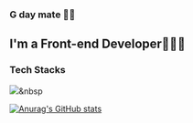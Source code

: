 ### G day mate 👋🏻

## I'm a Front-end Developer👩🏼‍💻

### Tech Stacks
 <img src="https://img.shields.io/badge/Javascript-ffb13b?style=flat-square&logo=javascript&logoColor=white"/></a>&nbsp 

[![Anurag's GitHub stats](https://github-readme-stats.vercel.app/api?username=anuraghazra)](https://github.com/YDayeon/github-readme-stats)


